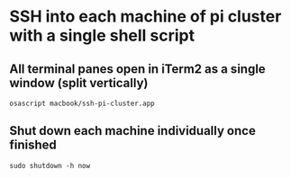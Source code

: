 # SSH into each machine of pi cluster with a single shell script

## All terminal panes open in iTerm2 as a single window (split vertically)

`osascript macbook/ssh-pi-cluster.app`

## Shut down each machine individually once finished

`sudo shutdown -h now`
